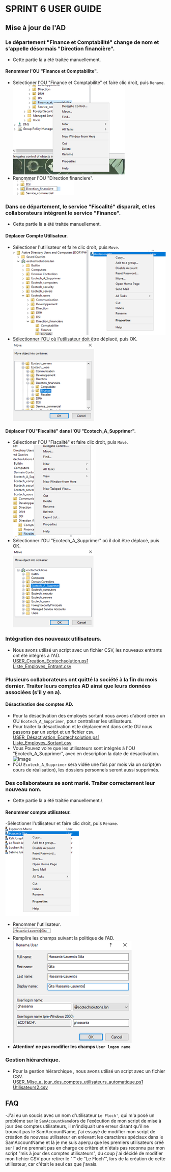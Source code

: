 # SPRINT 6 USER GUIDE

## Mise à jour de l'AD

### Le département "Finance et Comptabilité" change de nom et s'appelle désormais  "Direction financière".
- Cette partie là a été traitée manuellement.
#### Renommer l'OU "Finance et Comptabilite".
- Selectioner l'OU "Finance et Comptabilite" et faire clic droit, puis `Rename`.\
![Image](../Ressources/Images/AD/Rename_OU1.png)
- Renommer l'OU "Direction financiere".\
![Image](../Ressources/Images/AD/Rename_OU2.png)

### Dans ce département, le service "Fiscalité" disparaît, et les collaborateurs intègrent le service "Finance".
- Cette partie là a été traitée manuellement.

#### Déplacer Compte Utilisateur.
- Sélectioner l'utilisateur et faire clic droit, puis `Move`.\
![Image](../Ressources/Images/AD/Move_User1.png)
- Sélectionner l'OU où l'utilisateur doit être déplacé, puis OK.  \
![Image](../Ressources/Images/AD/Move_User2.png)

#### Déplacer l'OU"Fiscalité" dans l'OU "Ecotech_A_Supprimer".
- Sélectioner l'OU "Fiscalité" et faire clic droit, puis `Move`.\
![Image](../Ressources/Images/AD/Move_OU1.png)
- Sélectionner l'OU "Ecotech_A_Supprimer" où il doit être déplacé, puis OK.  \
![Image](../Ressources/Images/AD/Move_OU2.png)

### Intégration des nouveaux utilisateurs.
- Nous avons utilisé un script avec un fichier CSV, les nouveaux entrants ont été intégrés à l'AD. \
[USER_Creation_Ecotechsolution.ps1](../Ressources/Scripts/USER_Creation_Ecotechsolution.ps1)\
[Liste_Employes_Entrant.csv](../Ressources/Scripts/Liste_Employes_Entrant.csv)

### Plusieurs collaborateurs ont quitté la société à la fin du mois dernier. Traiter leurs comptes AD ainsi que leurs données associées (s'il y en a).
#### Désactivation des comptes AD.
- Pour la désactivation des employés sortant nous avons d'abord créer un OU `Ecotech_A_Supprimer`, pour centraliser les utilisateurs.
- Pour traiter la désactivation et le déplacement dans cette OU nous passons par un script et un fichier csv. \
[USER_Désactivation_Ecotechsolution.ps1](../Ressources/Scripts/USER_Desactivation_Ecotechsolution.ps1)\
[Liste_Employes_Sortant.csv](../Ressources/Scripts/Liste_Employes_Sortant.csv)
- Vous Pouvez voire que les utilisateurs sont intégrés à l'OU "Ecotech_A_Supprimer", avec en description la date de désactivation.\
![Image](../Ressources/Images/AD/User_Désactivation.png)
- l'OU `Ecotech_A_Supprimer` sera vidée une fois par mois via un script(en cours de réalisation), les dossiers personnels seront aussi supprimés.

### Des collaborateurs se sont marié. Traiter correctement leur nouveau nom.

- Cette partie là a été traitée manuellement.\
#### Renommer compte utilisateur.
-Sélectioner l'utilisateur et faire clic droit, puis `Rename`.\
![Image](../Ressources/Images/AD/Rename_User1.png)
- Renommer l'utilisateur. \
![Image](../Ressources/Images/AD/Rename_User2.png)
- Remplire les champs suivant la politique de l'AD.\
![Image](../Ressources/Images/AD/Rename_User3.png)
- **Attention! ne pas modifier les champs `User logon name`** 

### Gestion hiérarchique.

- Pour la gestion hiérarchique , nous avons utilisé un script avec un fichier CSV.\
[USER_Mise_a_jour_des_comptes_utilisateurs_automatique.ps1](../Ressources/Scripts/USER_Mise_a_jour_des_comptes_utilisateur_automatique.ps1)\
[Utilisateurs2.csv](../Ressources/Scripts/Utilisateurs2.csv)

## FAQ

-J'ai eu un soucis avec un nom d'utilisateur `Le Floch'`, qui m'a posé un problème sur le `SamAccountName`lors de l'exécution de mon script de mise à jour des comptes utilisateurs, il m'indiquait une erreur disant qu'il ne trouvait pas le SamAccountName, j'ai essayé de modifier mon script de création de nouveau utilisateur en enlevant les caractères spéciaux dans le SamAccountName et là je me suis aperçu que les premiers utilisateurs créé sur l'ad ne prennait pas en charge ce critère  et n'étais pas reconnu par mon script "mis à jour des comptes utilisateurs", du coup j'ai décidé de modifier mon fichier CSV pour retirer le "'" de  "Le Floch'", lors de la création de cette utilisateur, car c'était le seul cas que j'avais.

